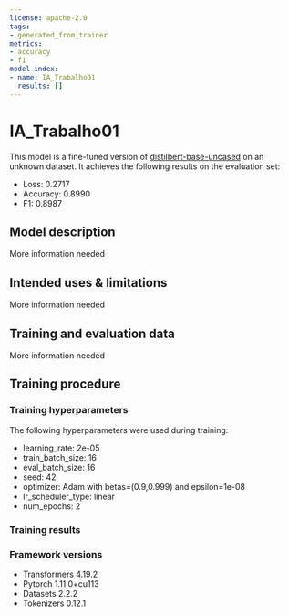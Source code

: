 ```yaml
---
license: apache-2.0
tags:
- generated_from_trainer
metrics:
- accuracy
- f1
model-index:
- name: IA_Trabalho01
  results: []
---
```


<!-- This model card has been generated automatically according to the information the Trainer had access to. You
should probably proofread and complete it, then remove this comment. -->

# IA_Trabalho01

This model is a fine-tuned version of [distilbert-base-uncased](https://huggingface.co/distilbert-base-uncased) on an unknown dataset.
It achieves the following results on the evaluation set:
- Loss: 0.2717
- Accuracy: 0.8990
- F1: 0.8987

## Model description

More information needed

## Intended uses & limitations

More information needed

## Training and evaluation data

More information needed

## Training procedure

### Training hyperparameters

The following hyperparameters were used during training:
- learning_rate: 2e-05
- train_batch_size: 16
- eval_batch_size: 16
- seed: 42
- optimizer: Adam with betas=(0.9,0.999) and epsilon=1e-08
- lr_scheduler_type: linear
- num_epochs: 2

### Training results



### Framework versions

- Transformers 4.19.2
- Pytorch 1.11.0+cu113
- Datasets 2.2.2
- Tokenizers 0.12.1

